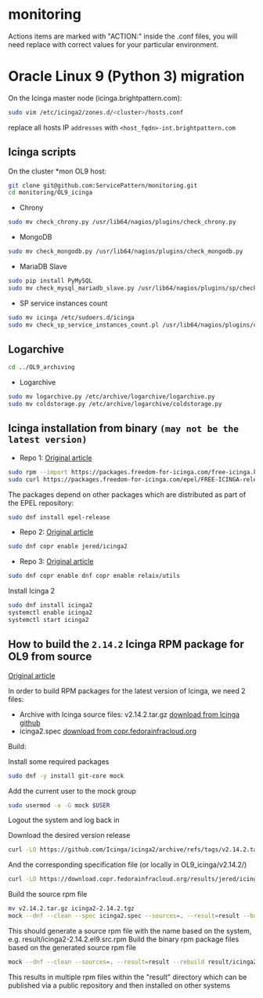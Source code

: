 # monitoring

Actions items are marked with "ACTION:" inside the .conf files, you will need replace with correct values for your particular environment.

# Oracle Linux 9 (Python 3) migration

On the Icinga master node (icinga.brightpattern.com):
```sh
sudo vim /etc/icinga2/zones.d/<cluster>/hosts.conf
```
replace all hosts IP `addresses` with `<host_fqdn>-int.brightpattern.com`

## Icinga scripts

On the cluster *mon OL9  host:
```sh
git clone git@github.com:ServicePattern/monitoring.git
cd monitoring/OL9_icinga
```

- Chrony
```sh
sudo mv check_chrony.py /usr/lib64/nagios/plugins/check_chrony.py
```
- MongoDB
```sh
sudo mv check_mongodb.py /usr/lib64/nagios/plugins/check_mongodb.py
```
- MariaDB Slave
```sh
sudo pip install PyMySQL
sudo mv check_mysql_mariadb_slave.py /usr/lib64/nagios/plugins/sp/check_mysql_mariadb_slave.py
```
- SP service instances count
```sh
sudo mv icinga /etc/sudoers.d/icinga
sudo mv check_sp_service_instances_count.pl /usr/lib64/nagios/plugins/check_sp_service_instances_count.pl
```

## Logarchive
```sh
cd ../OL9_archiving
```

- Logarchive
```sh
sudo mv logarchive.py /etc/archive/logarchive/logarchive.py
sudo mv coldstorage.py /etc/archive/logarchive/coldstorage.py
```

## Icinga installation from binary `(may not be the latest version)`
- Repo 1: [Original article](https://freedom-for-icinga.com/#install)

```sh
sudo rpm --import https://packages.freedom-for-icinga.com/free-icinga.key
sudo curl https://packages.freedom-for-icinga.com/epel/FREE-ICINGA-release.repo -o /etc/yum.repos.d/FREE-ICINGA-release.repo
```
The packages depend on other packages which are distributed as part of the EPEL repository:
```sh
sudo dnf install epel-release
```
- Repo 2: [Original article](https://copr.fedorainfracloud.org/coprs/jered/icinga2/)
```sh
sudo dnf copr enable jered/icinga2
```
- Repo 3: [Original article](https://copr.fedorainfracloud.org/coprs/relaix/utils/)
```sh
sudo dnf copr enable dnf copr enable relaix/utils
```

Install Icinga 2

```sh
sudo dnf install icinga2
systemctl enable icinga2
systemctl start icinga2
```

## How to build the `2.14.2` Icinga RPM package for OL9 from source

[Original article](https://freedom-for-icinga.com/#build)

In order to build RPM packages for the latest version of Icinga, we need 2 files:

- Archive with Icinga source files: v2.14.2.tar.gz [download from Icinga github](https://github.com/Icinga/icinga2/archive/refs/tags/v2.14.2.tar.gz)
- icinga2.spec [download from copr.fedorainfracloud.org](https://download.copr.fedorainfracloud.org/results/jered/icinga2/epel-9-x86_64/07227811-icinga2/icinga2.spec)

Build:

Install some required packages
```sh
sudo dnf -y install git-core mock
```
Add the current user to the mock group
```sh
sudo usermod -a -G mock $USER
```
Logout the system and log back in

Download the desired version release
```sh
curl -LO https://github.com/Icinga/icinga2/archive/refs/tags/v2.14.2.tar.gz
```
And the corresponding specification file (or locally in OL9_icinga/v2.14.2/)
```sh
curl -LO https://download.copr.fedorainfracloud.org/results/jered/icinga2/epel-9-x86_64/07227811-icinga2/icinga2.spec
```
Build the source rpm file
```sh
mv v2.14.2.tar.gz icinga2-2.14.2.tgz
mock --dnf --clean --spec icinga2.spec --sources=. --result=result --build
```
This should generate a source rpm file with the name based on the system, e.g. result/icinga2-2.14.2.el9.src.rpm
Build the binary rpm package files based on the generated source rpm file
```sh
mock --dnf --clean --sources=. --result=result --rebuild result/icinga2-2.14.2.el9.src.rpm
```
This results in multiple rpm files within the "result" directory which can be published via a public repository and then installed on other systems
